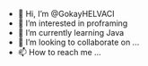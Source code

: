- 👋 Hi, I’m @GokayHELVACI
- 👀 I’m interested in proframing
- 🌱 I’m currently learning Java
- 💞️ I’m looking to collaborate on ...
- 📫 How to reach me ...

<!---
GokayHELVACI/GokayHELVACI is a ✨ special ✨ repository because its `README.md` (this file) appears on your GitHub profile.
You can click the Preview link to take a look at your changes.
--->
